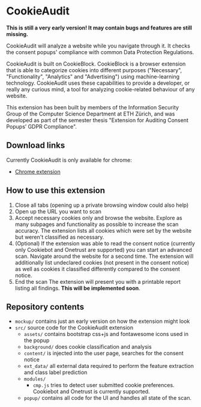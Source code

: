 # CookieAudit

**This is still a very early version! It may contain bugs and features are still missing.**

CookieAudit will analyze a website while you navigate through it. It checks the consent popups' compliance with common Data Protection Regulations.

CookieAudit is built on CookieBlock. CookieBlock is a browser extension that is able to categorize cookies into different purposes ("Necessary", "Functionality", "Analytics" and "Advertising") using machine-learning technology. CookieAudit uses these capabilities to provide a developer, or really any curious mind, a tool for analyzing cookie-related behaviour of any website.

This extension has been built by members of the Information Security Group of the Computer Science Department at ETH Zürich, and was developed as part of the semester thesis "Extension for Auditing Consent Popups’ GDPR Compliance". 

## Download links

Currently CookieAudit is only available for chrome:

- [Chrome extension](https://chrome.google.com/webstore/detail/cookieaudit/hoheefgkoickpgelfgijnjnifcpkmbnc)

## How to use this extension

1. Close all tabs (opening up a private browsing window could also help)
2. Open up the URL you want to scan
3. Accept necessary cookies only and browse the website. Explore as many subpages and functionality as possible to increase the scan accuracy.
The extension lists all cookies which were set by the website but weren't classified as necessary.
4. (Optional) If the extension was able to read the consent notice (currently only Cookiebot and Onetrust are supported) you can start an advanced scan. Navigate around the website for a second time.
The extension will additionally list undeclared cookies (not present in the consent notice) as well as cookies it classified differently compared to the consent notice.
5. End the scan
The extension will present you with a printable report listing all findings. **This will be implemented soon**.

## Repository contents

- `mockup/` contains just an early version on how the extension might look
- `src/` source code for the CookieAudit extension
    - `assets/` contains bootstrap css+js and fontawesome icons used in the popup
    - `background/` does cookie classification and analysis
    - `content/` is injected into the user page, searches for the consent notice
    - `ext_data/` all external data required to perform the feature extraction and class label prediction
    - `modules/`
        - `cmp.js` tries to detect user submitted cookie preferences. Cookiebot and Onetrust is currently supported.
    - `popup/` contains all code for the UI and handles all state of the scan.